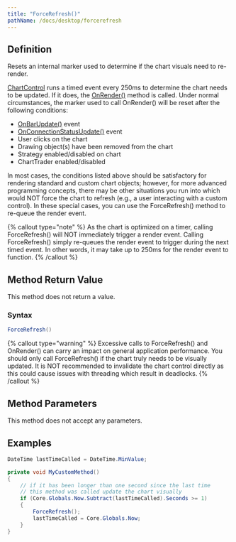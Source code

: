 ```yaml
---
title: "ForceRefresh()"
pathName: /docs/desktop/forcerefresh
---
```


## Definition

Resets an internal marker used to determine if the chart visuals need to re-render.

[ChartControl](/docs/desktop/chartcontrol) runs a timed event every 250ms to determine the chart needs to be updated. If it does, the [OnRender()](/docs/desktop/onrender) method is called. Under normal circumstances, the marker used to call OnRender() will be reset after the following conditions:

- [OnBarUpdate()](/docs/desktop/onbarupdate) event
- [OnConnectionStatusUpdate()](/docs/desktop/onconnectionstatusupdate) event
- User clicks on the chart
- Drawing object(s) have been removed from the chart
- Strategy enabled/disabled on chart
- ChartTrader enabled/disabled

In most cases, the conditions listed above should be satisfactory for rendering standard and custom chart objects; however, for more advanced programming concepts, there may be other situations you run into which would NOT force the chart to refresh (e.g., a user interacting with a custom control). In these special cases, you can use the ForceRefresh() method to re-queue the render event.

{% callout type="note" %}
As the chart is optimized on a timer, calling ForceRefresh() will NOT immediately trigger a render event. Calling ForceRefresh() simply re-queues the render event to trigger during the next timed event. In other words, it may take up to 250ms for the render event to function.
{% /callout %}

## Method Return Value

This method does not return a value.

### Syntax

```csharp
ForceRefresh()
```

{% callout type="warning" %}
Excessive calls to ForceRefresh() and OnRender() can carry an impact on general application performance. You should only call ForceRefresh() if the chart truly needs to be visually updated. It is NOT recommended to invalidate the chart control directly as this could cause issues with threading which result in deadlocks.
{% /callout %}

## Method Parameters

This method does not accept any parameters.

## Examples

```csharp
DateTime lastTimeCalled = DateTime.MinValue;

private void MyCustomMethod()
{
    // if it has been longer than one second since the last time
    // this method was called update the chart visually
    if (Core.Globals.Now.Subtract(lastTimeCalled).Seconds >= 1)
    {
        ForceRefresh();
        lastTimeCalled = Core.Globals.Now;
    }
}
```
